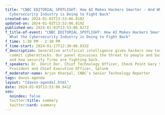 ```yaml
---
title: "CNBC EDITORIAL SPOTLIGHT: How AI Makes Hackers Smarter - And What the
  Cybersecurity Industry is Doing to Fight Back"
created-on: 2024-01-03T13:53:06.810Z
updated-on: 2024-01-03T13:53:06.819Z
published-on: 2024-01-03T13:53:06.827Z
f_title-of-event: "CNBC EDITORIAL SPOTLIGHT: How AI Makes Hackers Smarter - And
  What the Cybersecurity Industry is Doing to Fight Back"
f_time: 1:30 PM - 2:30 PM
f_time-start: 2024-01-17T12:30:06.833Z
f_description: Generative artificial intelligence gives hackers new tools to
  commit cyberattacks. Our panel discusses the threat to people and businesses
  and how security firms are fighting back.
f_speakers: Dr. Dorit Dor, Chief Technology Officer, Check Point Gary Steele,
  President and Chief Executive Officer, Splunk
f_moderator-name: Arjun Kharpal, CNBC’s Senior Technology Reporter
tags: davos-agenda
layout: "[davos-agenda].html"
date: 2024-01-03T13:53:06.841Z
seo:
  noindex: false
  twitter:title: summary
  twitter:card: summary
---
```

